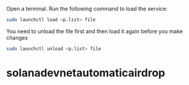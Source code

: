 Open a terminal.
Run the following command to load the service:

```bash
sudo launchctl load <p.list> file
```

You need to unload the file first and then load it again before you make changes

```bash
sudo launchctl unload <p.list> file
```
# solanadevnetautomaticairdrop
